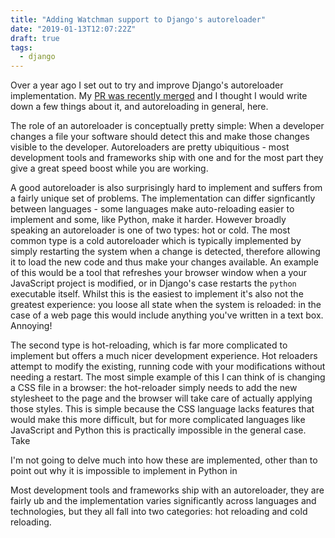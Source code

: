 ```yaml
---
title: "Adding Watchman support to Django's autoreloader"
date: "2019-01-13T12:07:22Z"
draft: true
tags:
  - django
---
```


Over a year ago I set out to try and improve Django's autoreloader implementation. My 
[PR was recently merged](https://github.com/django/django/pull/8819/) and I thought I would write down a few things 
about it, and autoreloading in general, here.

The role of an autoreloader is conceptually pretty simple: When a developer changes a file your software should detect 
this and make those changes visible to the developer. Autoreloaders are pretty ubiquitious - most development tools and 
frameworks ship with one and for the most part they give a great speed boost while you are working. 

A good autoreloader is also surprisingly hard to implement and suffers from a fairly unique set of problems. The 
implementation can differ signficantly between languages - some languages make auto-reloading easier to implement and 
some, like Python, make it harder. However broadly speaking an autoreloader is one of two types: hot or cold. 
The most common type is a cold autoreloader which is typically implemented by simply restarting the system when a change 
is detected, therefore allowing it to load the new code and thus make your changes available. An example of this would
be a tool that refreshes your browser window when a your JavaScript project is modified, or in Django's case restarts 
the `python` executable itself. Whilst this is the easiest to implement it's also not the greatest experience: you loose 
all state when the system is reloaded: in the case of a web page this would include anything you've written in a text box. 
Annoying!

The second type is hot-reloading, which is far more complicated to implement but offers a much nicer development
experience. Hot reloaders attempt to modify the existing, running code with your modifications without needing a restart. 
The most simple example of this I can think of is changing a CSS file in a browser: the hot-reloader simply needs to 
add the new stylesheet to the page and the browser will take care of actually applying those styles. This is simple 
because the CSS language lacks features that would make this more difficult, but for more complicated languages like 
JavaScript and Python this is practically impossible in the general case. Take 


I'm not going to delve much into how these are implemented, other than to point out why it is impossible to implement in 
Python in

  

Most development tools and frameworks ship with an autoreloader, 
they are fairly ub
and the implementation varies significantly across languages and technologies, but they all fall into two categories: 
hot reloading and cold reloading.